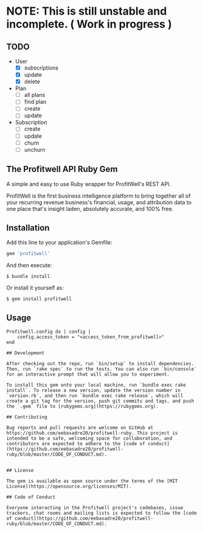 # NOTE: This is still unstable and incomplete. ( Work in progress )

## TODO 

* User
    - [x] subscriptions
    - [x] update
    - [x] delete
* Plan
    - [ ] all plans
    - [ ] find plan
    - [ ] create
    - [ ] update
* Subscription
    - [ ] create
    - [ ] update
    - [ ] churn
    - [ ] unchurn
## The Profitwell API Ruby Gem

A simple and easy to use Ruby wrapper for ProfitWell's REST API.

ProfitWell is the first business intelligence platform to bring together all of your recurring revenue business's financial, usage, and attribution data to one place that's insight laden, absolutely accurate, and 100% free.



## Installation

Add this line to your application's Gemfile:

```ruby
gem 'profitwell'
```

And then execute:

    $ bundle install

Or install it yourself as:

    $ gem install profitwell

## Usage

```
Profitwell.config do | config |
    config.access_token = "<access_token_from_profitwell>"
end

## Development

After checking out the repo, run `bin/setup` to install dependencies. Then, run `rake spec` to run the tests. You can also run `bin/console` for an interactive prompt that will allow you to experiment.

To install this gem onto your local machine, run `bundle exec rake install`. To release a new version, update the version number in `version.rb`, and then run `bundle exec rake release`, which will create a git tag for the version, push git commits and tags, and push the `.gem` file to [rubygems.org](https://rubygems.org).

## Contributing

Bug reports and pull requests are welcome on GitHub at https://github.com/eebasadre20/profitwell-ruby. This project is intended to be a safe, welcoming space for collaboration, and contributors are expected to adhere to the [code of conduct](https://github.com/eebasadre20/profitwell-ruby/blob/master/CODE_OF_CONDUCT.md).


## License

The gem is available as open source under the terms of the [MIT License](https://opensource.org/licenses/MIT).

## Code of Conduct

Everyone interacting in the Profitwell project's codebases, issue trackers, chat rooms and mailing lists is expected to follow the [code of conduct](https://github.com/eebasadre20/profitwell-ruby/blob/master/CODE_OF_CONDUCT.md).

